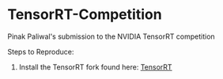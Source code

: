 # TensorRT-Competition
Pinak Paliwal's submission to the NVIDIA TensorRT competition


Steps to Reproduce:
1. Install the TensorRT fork found here: [TensorRT](https://github.com/rajeevsrao/TensorRT)